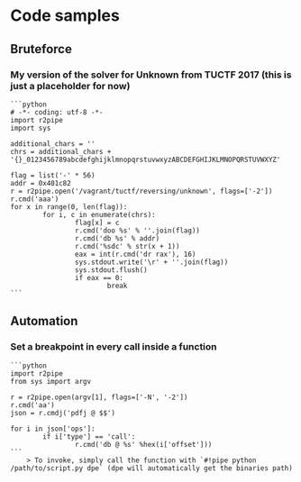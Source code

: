# Code samples
## Bruteforce
### My version of the solver for Unknown from TUCTF 2017 (this is just a placeholder for now)

	```python
	# -*- coding: utf-8 -*-
	import r2pipe
	import sys

	additional_chars = ''
	chrs = additional_chars + '{}_0123456789abcdefghijklmnopqrstuvwxyzABCDEFGHIJKLMNOPQRSTUVWXYZ'

	flag = list('-' * 56)
	addr = 0x401c82
	r = r2pipe.open('/vagrant/tuctf/reversing/unknown', flags=['-2'])
	r.cmd('aaa')
	for x in range(0, len(flag)):
			for i, c in enumerate(chrs):
					flag[x] = c
					r.cmd('doo %s' % ''.join(flag))
					r.cmd('db %s' % addr)
					r.cmd('%sdc' % str(x + 1))
					eax = int(r.cmd('dr rax'), 16)
					sys.stdout.write('\r' + ''.join(flag))
					sys.stdout.flush()
					if eax == 0:
							break
	```
	
## Automation
### Set a breakpoint in every call inside a function
	
	```python
	import r2pipe
	from sys import argv

	r = r2pipe.open(argv[1], flags=['-N', '-2'])
	r.cmd('aa')
	json = r.cmdj('pdfj @ $$')

	for i in json['ops']:
			if i['type'] == 'call':
					r.cmd('db @ %s' %hex(i['offset']))
	```
		> To invoke, simply call the function with `#!pipe python /path/to/script.py dpe` (dpe will automatically get the binaries path)
